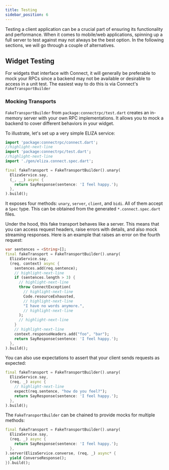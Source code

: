 ```yaml
---
title: Testing
sidebar_position: 6
---
```


Testing a client application can be a crucial part of ensuring its functionality
and performance. When it comes to mobile/web applications, spinning up a full server
to test against may not always be the best option. In the following sections, we
will go through a couple of alternatives.

## Widget Testing

For widgets that interface with Connect, it will generally be preferable to mock your RPCs since a backend may not be
available or desirable to access in a unit test. The easiest way to do this is via Connect's `FakeTransportBuilder`

### Mocking Transports

`FakeTransportBuilder` from `package:connectrpc/test.dart` creates an in-memory
server with your own RPC implementations. It allows you to mock a backend to cover different behaviors in your widget.

To illustrate, let's set up a very simple ELIZA service:

```dart
import 'package:connectrpc/connect.dart';
//highlight-next-line
import 'package:connectrpc/test.dart';
//highlight-next-line
import './gen/eliza.connect.spec.dart';

final fakeTransport = FakeTransportBuilder().unary(
  ElizaService.say,
  (_, __) async {
    return SayResponse(sentence: 'I feel happy.');
  },
).build();
```

It exposes four methods: `unary`, `server`, `client`, and `bidi`. All of them accept
a `Spec` type. This can be obtained from the generated `*.connect.spec.dart` files.

Under the hood, this fake transport behaves like a server.
This means that you can access request headers, raise errors with details, and also
mock streaming responses. Here is an example that raises an error on the fourth
request:

```dart
var sentences = <String>[];
final fakeTransport = FakeTransportBuilder().unary(
  ElizaService.say,
  (req, context) async {
    sentences.add(req.sentence);
    // highlight-next-line
    if (sentences.length > 3) {
      // highlight-next-line
      throw ConnectException(
        // highlight-next-line
        Code.resourceExhausted,
        // highlight-next-line
        "I have no words anymore.",
        // highlight-next-line
      );
      // highlight-next-line
    }
    // highlight-next-line
    context.responseHeaders.add("foo", "bar");
    return SayResponse(sentence: 'I feel happy.');
  },
).build();
```

You can also use expectations to assert that your client sends requests as expected:

```dart
final fakeTransport = FakeTransportBuilder().unary(
  ElizaService.say,
  (req, _) async {
    // highlight-next-line
    expect(req.sentence, "how do you feel?");
    return SayResponse(sentence: 'I feel happy.');
  },
).build();
```

The `FakeTransportBuilder` can be chained to provide mocks for multiple methods:

```dart
final fakeTransport = FakeTransportBuilder().unary(
  ElizaService.say,
  (req, _) async {
    return SayResponse(sentence: 'I feel happy.');
  },
).server(ElizaService.converse, (req, _) async* {
  yield ConverseResponse();
}).build();
```
